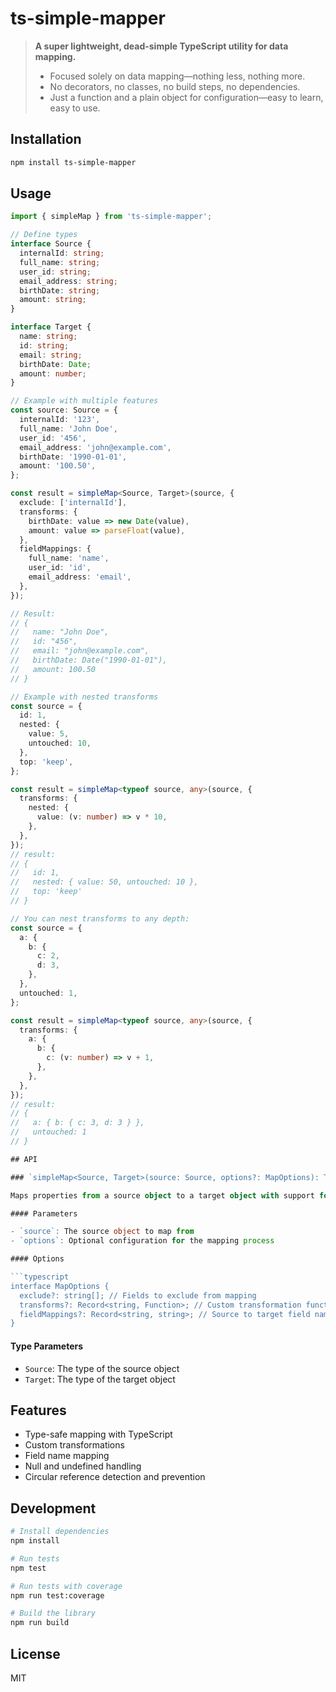 # ts-simple-mapper

> **A super lightweight, dead-simple TypeScript utility for data mapping.**
> 
> - Focused solely on data mapping—nothing less, nothing more.
> - No decorators, no classes, no build steps, no dependencies.
> - Just a function and a plain object for configuration—easy to learn, easy to use.

## Installation

```bash
npm install ts-simple-mapper
```

## Usage

```typescript
import { simpleMap } from 'ts-simple-mapper';

// Define types
interface Source {
  internalId: string;
  full_name: string;
  user_id: string;
  email_address: string;
  birthDate: string;
  amount: string;
}

interface Target {
  name: string;
  id: string;
  email: string;
  birthDate: Date;
  amount: number;
}

// Example with multiple features
const source: Source = {
  internalId: '123',
  full_name: 'John Doe',
  user_id: '456',
  email_address: 'john@example.com',
  birthDate: '1990-01-01',
  amount: '100.50',
};

const result = simpleMap<Source, Target>(source, {
  exclude: ['internalId'],
  transforms: {
    birthDate: value => new Date(value),
    amount: value => parseFloat(value),
  },
  fieldMappings: {
    full_name: 'name',
    user_id: 'id',
    email_address: 'email',
  },
});

// Result:
// {
//   name: "John Doe",
//   id: "456",
//   email: "john@example.com",
//   birthDate: Date("1990-01-01"),
//   amount: 100.50
// }

// Example with nested transforms
const source = {
  id: 1,
  nested: {
    value: 5,
    untouched: 10,
  },
  top: 'keep',
};

const result = simpleMap<typeof source, any>(source, {
  transforms: {
    nested: {
      value: (v: number) => v * 10,
    },
  },
});
// result:
// {
//   id: 1,
//   nested: { value: 50, untouched: 10 },
//   top: 'keep'
// }

// You can nest transforms to any depth:
const source = {
  a: {
    b: {
      c: 2,
      d: 3,
    },
  },
  untouched: 1,
};

const result = simpleMap<typeof source, any>(source, {
  transforms: {
    a: {
      b: {
        c: (v: number) => v + 1,
      },
    },
  },
});
// result:
// {
//   a: { b: { c: 3, d: 3 } },
//   untouched: 1
// }

## API

### `simpleMap<Source, Target>(source: Source, options?: MapOptions): Target`

Maps properties from a source object to a target object with support for field exclusions, custom transformations, and field name mappings.

#### Parameters

- `source`: The source object to map from
- `options`: Optional configuration for the mapping process

#### Options

```typescript
interface MapOptions {
  exclude?: string[]; // Fields to exclude from mapping
  transforms?: Record<string, Function>; // Custom transformation functions
  fieldMappings?: Record<string, string>; // Source to target field name mappings
}
```

#### Type Parameters

- `Source`: The type of the source object
- `Target`: The type of the target object

## Features

- Type-safe mapping with TypeScript
- Custom transformations
- Field name mapping
- Null and undefined handling
- Circular reference detection and prevention

## Development

```bash
# Install dependencies
npm install

# Run tests
npm test

# Run tests with coverage
npm run test:coverage

# Build the library
npm run build
```

## License

MIT
